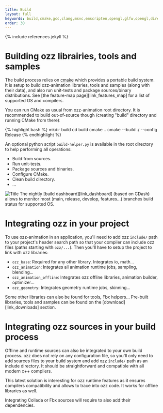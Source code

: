 ```yaml
---
title: Build
layout: full
keywords: build,cmake,gcc,clang,msvc,emscripten,opengl,glfw,opengl,directx,unit-tests,package
order: 30
---
```


{% include references.jekyll %}

Building ozz librairies, tools and samples
==========================================

The build process relies on [cmake](http://www.cmake.org) which provides a portable build system. It is setup to build ozz-animation libraries, tools and samples (along with their data), and also run unit-tests and package sources/binary distributions. See [the feature-map page][link_features_map] for a list of supported OS and compilers.

You can run CMake as usual from ozz-animation root directory. It is recommended to build out-of-source though (creating "build" directory and running CMake from there):

{% highlight bash %}
mkdir build
cd build
cmake ..
cmake --build ./ --config Release
{% endhighlight %}

An optional python script `build-helper.py` is available in the root directory to help performing all operations:

- Build from sources.
- Run unit-tests.
- Package sources and binaries.
- Configure CMake.
- Clean build directory.
- ...

![](http://my.cdash.org/images/cdash.gif "Title") The nightly [build dashboard][link_dashboard] (based on CDash) allows to monitor most (main, release, develop, features...) branches build status for supported OS.

Integrating ozz in your project
===============================

To use ozz-animation in an application, you'll need to add ozz `include/` path to your project's header search path so that your compiler can include ozz files (paths starting with `ozz/...`).
Then you'll have to setup the project to link with ozz libraries:

- `ozz_base`: Required for any other library. Integrates io, math...
- `ozz_animation`: Integrates all animation runtime jobs, sampling, blending...
- `ozz_animation_offline`: Integrates ozz offline libraries, animation builder, optimizer...
- `ozz_geometry`: Integrates geometry runtime jobs, skinning...

Some other libraries can also be found for tools, Fbx helpers... Pre-built libraries, tools and samples can be found on the [download][link_downloads] section.

Integrating ozz sources in your build process
=============================================

Offline and runtime sources can also be integrated to your own build process. ozz does not rely on any configuration file, so you'll only need to add sources files to your build system and add ozz `include/` path as an include directory. It should be straightforward and compatible with all modern c++ compilers.

This latest solution is interesting for ozz runtime features as it ensures compilers compatibility and allows to trace into ozz code. It works for offline libraries as well.

Integrating Collada or Fbx sources will require to also add their dependencies.
